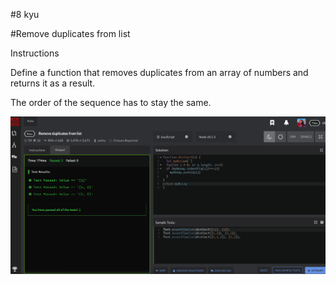 #8 kyu

#Remove duplicates from list


Instructions

Define a function that removes duplicates from an array of numbers and returns it as a result.

The order of the sequence has to stay the same.


![alt](removesDupes.png)
